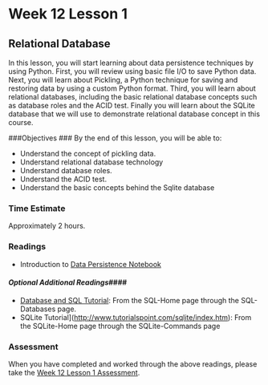 # Week 12 Lesson 1 #
## Relational Database ##

In this lesson, you will start learning about data persistence
techniques by using Python. First, you will review using basic file I/O
to save Python data. Next, you will learn about Pickling, a Python
technique for saving and restoring data  by using a custom Python
format. Third, you will learn about relational databases, including the
basic relational database concepts such as database roles and the ACID
test. Finally you will learn about the SQLite database that we will use
to demonstrate relational database concept in this course.

###Objectives ###
By the end of this lesson, you will be able to:

- Understand the concept of pickling data.
- Understand relational database technology
- Understand database roles.
- Understand the ACID test. 
- Understand the basic concepts behind the Sqlite database

### Time Estimate ###

Approximately 2 hours.

### Readings ####

- Introduction to [Data Persistence Notebook](notebook/intro2db.ipynb)

#### *Optional Additional Readings*####

- [Database and SQL Tutorial](http://www.tutorialspoint.com/sql/index.htm): From the SQL-Home page through the SQL-Databases page.
- SQLite Tutorial](http://www.tutorialspoint.com/sqlite/index.htm): From the SQLite-Home page through the SQLite-Commands page

### Assessment ###

When you have completed and worked through the above readings, please take the [Week 12 Lesson 1 Assessment](https://learn.illinois.edu/mod/quiz/view.php?id=1095611).
